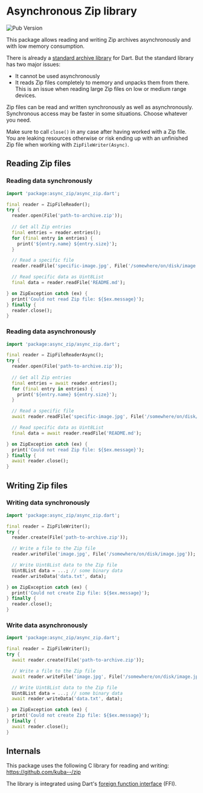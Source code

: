 # Asynchronous Zip library

![Pub Version](https://img.shields.io/pub/v/async_zip)

This package allows reading and writing Zip archives asynchronously and with
low memory consumption.

There is already a [standard archive library](https://pub.dev/packages/archive)
for Dart. But the standard library has two major issues:
- It cannot be used asynchronously
- It reads Zip files completely to memory and unpacks them from there. This is
  an issue when reading large Zip files on low or medium range devices.

Zip files can be read and written synchronously as well as asynchronously.
Synchronous access may be faster in some situations. Choose whatever you need.

Make sure to call `close()` in any case after having worked with a Zip file.
You are leaking resources otherwise or risk ending up with an unfinished Zip
file when working with `ZipFileWriter(Async)`.


## Reading Zip files

### Reading data synchronously

```dart
import 'package:async_zip/async_zip.dart';

final reader = ZipFileReader();
try {
  reader.open(File('path-to-archive.zip'));
  
  // Get all Zip entries
  final entries = reader.entries();
  for (final entry in entries) {
    print('${entry.name} ${entry.size}');
  }

  // Read a specific file
  reader.readFile('specific-image.jpg', File('/somewhere/on/disk/image.jpg'));

  // Read specific data as Uint8List
  final data = reader.readFile('README.md');

} on ZipException catch (ex) {
  print('Could not read Zip file: ${$ex.message}');
} finally {
  reader.close();
}
```

### Reading data asynchronously

```dart
import 'package:async_zip/async_zip.dart';

final reader = ZipFileReaderAsync();
try {
  reader.open(File('path-to-archive.zip'));
  
  // Get all Zip entries
  final entries = await reader.entries();
  for (final entry in entries) {
    print('${entry.name} ${entry.size}');
  }

  // Read a specific file
  await reader.readFile('specific-image.jpg', File('/somewhere/on/disk/image.jpg'));

  // Read specific data as Uint8List
  final data = await reader.readFile('README.md');

} on ZipException catch (ex) {
  print('Could not read Zip file: ${$ex.message}');
} finally {
  await reader.close();
}
```

## Writing Zip files

### Writing data synchronously

```dart
import 'package:async_zip/async_zip.dart';

final reader = ZipFileWriter();
try {
  reader.create(File('path-to-archive.zip'));

  // Write a file to the Zip file
  reader.writeFile('image.jpg', File('/somewhere/on/disk/image.jpg'));

  // Write Uint8List data to the Zip file
  Uint8List data = ...; // some binary data
  reader.writeData('data.txt', data);

} on ZipException catch (ex) {
  print('Could not create Zip file: ${$ex.message}');
} finally {
  reader.close();
}
```

### Write data asynchronously

```dart
import 'package:async_zip/async_zip.dart';

final reader = ZipFileWriter();
try {
  await reader.create(File('path-to-archive.zip'));

  // Write a file to the Zip file
  await reader.writeFile('image.jpg', File('/somewhere/on/disk/image.jpg'));

  // Write Uint8List data to the Zip file
  Uint8List data = ...; // some binary data
  await reader.writeData('data.txt', data);

} on ZipException catch (ex) {
  print('Could not create Zip file: ${$ex.message}');
} finally {
  await reader.close();
}
```

## Internals

This package uses the following C library for reading and writing:  
https://github.com/kuba--/zip

The library is integrated using Dart's
[foreign function interface](https://dart.dev/guides/libraries/c-interop) (FFI).
